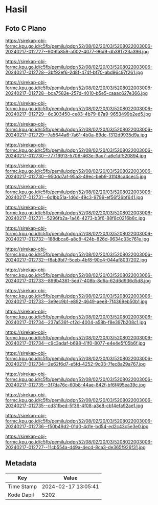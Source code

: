 # Hasil

## Foto C Plano

https://sirekap-obj-formc.kpu.go.id/c5fb/pemilu/pdpr/52/08/02/20/03/5208022003006-20240217-012727--909fa859-a002-4077-96d9-db381723a396.jpg

https://sirekap-obj-formc.kpu.go.id/c5fb/pemilu/pdpr/52/08/02/20/03/5208022003006-20240217-012728--3bf92ef6-2d8f-474f-bf70-abd96c97f261.jpg

https://sirekap-obj-formc.kpu.go.id/c5fb/pemilu/pdpr/52/08/02/20/03/5208022003006-20240217-012728--bca7582e-257d-4010-b5e5-caaac627e366.jpg

https://sirekap-obj-formc.kpu.go.id/c5fb/pemilu/pdpr/52/08/02/20/03/5208022003006-20240217-012729--6c303450-ce83-4b79-87a9-9653499b2ed5.jpg

https://sirekap-obj-formc.kpu.go.id/c5fb/pemilu/pdpr/52/08/02/20/03/5208022003006-20240217-012729--7a5644a6-7a61-4b0a-89dc-f312d9935d9a.jpg

https://sirekap-obj-formc.kpu.go.id/c5fb/pemilu/pdpr/52/08/02/20/03/5208022003006-20240217-012730--77716913-5706-463e-9ac7-a6e1df520894.jpg

https://sirekap-obj-formc.kpu.go.id/c5fb/pemilu/pdpr/52/08/02/20/03/5208022003006-20240217-012730--950dd7af-95a3-49ec-beb9-31f48ca4cec5.jpg

https://sirekap-obj-formc.kpu.go.id/c5fb/pemilu/pdpr/52/08/02/20/03/5208022003006-20240217-012731--6c1bb51a-1d6d-49c3-9799-ef56f26bf641.jpg

https://sirekap-obj-formc.kpu.go.id/c5fb/pemilu/pdpr/52/08/02/20/03/5208022003006-20240217-012731--5296fb2a-1a46-4273-b3f6-88f8c0216b8c.jpg

https://sirekap-obj-formc.kpu.go.id/c5fb/pemilu/pdpr/52/08/02/20/03/5208022003006-20240217-012732--188dbca6-a8c8-424b-826d-9634c33c761e.jpg

https://sirekap-obj-formc.kpu.go.id/c5fb/pemilu/pdpr/52/08/02/20/03/5208022003006-20240217-012732--f8ab9bf7-5ceb-4bf8-90c4-044af8037202.jpg

https://sirekap-obj-formc.kpu.go.id/c5fb/pemilu/pdpr/52/08/02/20/03/5208022003006-20240217-012733--899b4361-5ed7-408b-8d9a-62d6d936d5d8.jpg

https://sirekap-obj-formc.kpu.go.id/c5fb/pemilu/pdpr/52/08/02/20/03/5208022003006-20240217-012733--3e9ec9b1-e892-4649-aee8-7f4369eb50b1.jpg

https://sirekap-obj-formc.kpu.go.id/c5fb/pemilu/pdpr/52/08/02/20/03/5208022003006-20240217-012734--237a536f-cf2d-4004-a58b-f8e397b208c1.jpg

https://sirekap-obj-formc.kpu.go.id/c5fb/pemilu/pdpr/52/08/02/20/03/5208022003006-20240217-012734--c9c3adaf-b698-41f0-8077-e4e4e5f05b6f.jpg

https://sirekap-obj-formc.kpu.go.id/c5fb/pemilu/pdpr/52/08/02/20/03/5208022003006-20240217-012734--2e62f6d7-e5fd-4252-9c03-7fec8a29a767.jpg

https://sirekap-obj-formc.kpu.go.id/c5fb/pemilu/pdpr/52/08/02/20/03/5208022003006-20240217-012735--3f7da76c-60b8-44ae-842f-bf6f495ea39c.jpg

https://sirekap-obj-formc.kpu.go.id/c5fb/pemilu/pdpr/52/08/02/20/03/5208022003006-20240217-012735--cd31fbed-5f36-4f08-a3e8-cb14efa92ae1.jpg

https://sirekap-obj-formc.kpu.go.id/c5fb/pemilu/pdpr/52/08/02/20/03/5208022003006-20240217-012736--f50b49d2-01d0-4d1e-bd54-ed2c43c5e3e0.jpg

https://sirekap-obj-formc.kpu.go.id/c5fb/pemilu/pdpr/52/08/02/20/03/5208022003006-20240217-012727--11cb554a-d49a-4ecd-8ca3-de365f926f31.jpg


## Metadata

| Key        | Value               |
| ---------- | ------------------- |
| Time Stamp | 2024-02-17 13:05:41 |
| Kode Dapil | 5202                |




